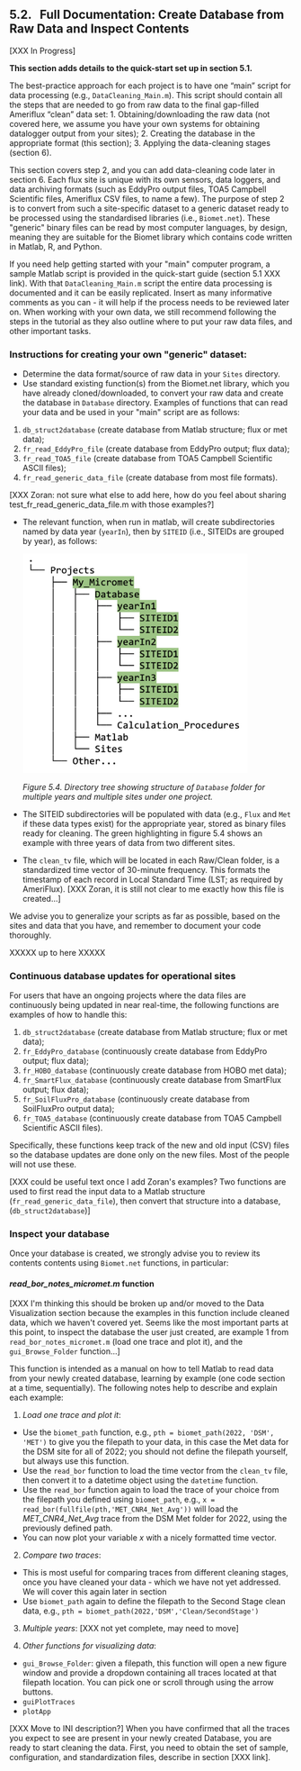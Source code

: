 ## 5.2. &nbsp; Full Documentation: Create Database from Raw Data and Inspect Contents

[XXX In Progress]

**This section adds details to the quick-start set up in section 5.1.** 

The best-practice approach for each project is to have one “main” script for data processing (e.g., `DataCleaning_Main.m`). This script should contain all the steps that are needed to go from raw data to the final gap-filled Ameriflux “clean” data set:
    1. Obtaining/downloading the raw data (not covered here, we assume you have your own systems for obtaining datalogger output from your sites); 
    2. Creating the database in the appropriate format (this section);
    3. Applying the data-cleaning stages (section 6).

This section covers step 2, and you can add data-cleaning code later in section 6. Each flux site is unique with its own sensors, data loggers, and data archiving formats (such as EddyPro output files, TOA5 Campbell Scientific files, Ameriflux CSV files, to name a few). The purpose of step 2 is to convert from such a site-specific dataset to a generic dataset ready to be processed using the standardised libraries (i.e., `Biomet.net`). These "generic" binary files can be read by most computer languages, by design, meaning they are suitable for the Biomet library which contains code written in Matlab, R, and Python. 

If you need help getting started with your "main" computer program, a sample Matlab script is provided in the quick-start guide (section 5.1 XXX link). With that `DataCleaning_Main.m` script the entire data processing is documented and it can be easily replicated. Insert as many informative comments as you can - it will help if the process needs to be reviewed later on. When working with your own data, we still recommend following the steps in the tutorial as they also outline where to put your raw data files, and other important tasks.

### Instructions for creating your own "generic" dataset:
* Determine the data format/source of raw data in your `Sites` directory. 
* Use standard existing function(s) from the Biomet.net library, which you have already cloned/downloaded, to convert your raw data and create the database in `Database` directory. Examples of functions that can read your data and be used in your "main" script are as follows:
1. `db_struct2database` (create database from Matlab structure; flux or met data);
2. `fr_read_EddyPro_file` (create database from EddyPro output; flux data);
3. `fr_read_TOA5_file` (create database from TOA5 Campbell Scientific ASCII files);
4. `fr_read_generic_data_file` (create database from most file formats).

[XXX Zoran: not sure what else to add here, how do you feel about sharing test_fr_read_generic_data_file.m with those examples?]

* The relevant function, when run in matlab, will create subdirectories named by data year (`yearIn`), then by `SITEID` (i.e., SITEIDs are grouped by year), as follows:
    
    <img src="images/directory_trees/DirectoryTree5.jpg" alt="DirectoryTree:DatabaseDirectory&Subdirectories" width="400"/>

    *Figure 5.4. Directory tree showing structure of `Database` folder for multiple years and multiple sites under one project.* 

 * The SITEID subdirectories will be populated with data (e.g., `Flux` and `Met` if these data types exist) for the appropriate year, stored as binary files ready for cleaning. The green highlighting in figure 5.4 shows an example with three years of data from two different sites.

* The `clean_tv` file, which will be located in each Raw/Clean folder, is a standardized time vector of 30-minute frequency. This formats the timestamp of each record in Local Standard Time (LST; as required by AmeriFlux). [XXX Zoran, it is still not clear to me exactly how this file is created...]

<!-- Depending on the sites and data, ideally you will add this code snippet that creates your database to your "one Matlab script does it all" program (e.g., `DataCleaning_Main.m`).  -->
We advise you to generalize your scripts as far as possible, based on the sites and data that you have, and remember to document your code thoroughly. 

XXXXX up to here XXXXX

### Continuous database updates for operational sites
For users that have an ongoing projects where the data files are continuously being updated in near real-time, the following functions are examples of how to handle this:
1. `db_struct2database` (create database from Matlab structure; flux or met data);
2. `fr_EddyPro_database` (continuously create database from EddyPro output; flux data);
3. `fr_HOBO_database` (continuously create database from HOBO met data);
4. `fr_SmartFlux_database` (continuously create database from SmartFlux output; flux data);
5. `fr_SoilFluxPro_database` (continuously create database from SoilFluxPro output data);
6. `fr_TOA5_database` (continuously create database from TOA5 Campbell Scientific ASCII files).

Specifically, these functions keep track of the new and old input (CSV) files so the database updates are done only on the new files. Most of the people will not use these.

[XXX could be useful text once I add Zoran's examples? Two functions are used to first read the input data to a Matlab structure (`fr_read_generic_data_file`), then convert that structure into a database, (`db_struct2database`)]


### Inspect your database 
Once your database is created, we strongly advise you to review its contents contents using `Biomet.net` functions, in particular:

#### *read_bor_notes_micromet.m* function

[XXX I'm thinking this should be broken up and/or moved to the Data Visualization section because the examples in this function include cleaned data, which we haven't covered yet. Seems like the most important parts at this point, to inspect the database the user just created, are example 1 from `read_bor_notes_micromet.m` (load one trace and plot it), and the `gui_Browse_Folder` function...]

This function is intended as a manual on how to tell Matlab to read data from your newly created database, learning by example (one code section at a time, sequentially). The following notes help to describe and explain each example:

1. *Load one trace and plot it*: 
* Use the `biomet_path` function, e.g., `pth = biomet_path(2022, 'DSM', 'MET')` to give you the filepath to your data, in this case the Met data for the DSM site for all of 2022; you should not define the filepath yourself, but always use this function. 
* Use the `read_bor` function to load the time vector from the `clean_tv` file, then convert it to a datetime object using the `datetime` function.
* Use the `read_bor` function again to load the trace of your choice from the filepath you defined using `biomet_path`, e.g., `x = read_bor(fullfile(pth,'MET_CNR4_Net_Avg'))` will load the *MET_CNR4_Net_Avg* trace from the DSM Met folder for 2022, using the previously defined path.
* You can now plot your variable *x* with a nicely formatted time vector. 

2. *Compare two traces*:
* This is most useful for comparing traces from different cleaning stages, once you have cleaned your data - which we have not yet addressed. We will cover this again later in section 
* Use `biomet_path` again to define the filepath to the Second Stage clean data, e.g., `pth = biomet_path(2022,'DSM','Clean/SecondStage')` 

3. *Multiple years*: [XXX not yet complete, may need to move]

4. *Other functions for visualizing data*:
* `gui_Browse_Folder`: given a filepath, this function will open a new figure window and provide a dropdown containing all traces located at that filepath location. You can pick one or scroll through using the arrow buttons.
* `guiPlotTraces`
* `plotApp`

[XXX Move to INI description?]
When you have confirmed that all the traces you expect to see are present in your newly created Database, you are ready to start cleaning the data. First, you need to obtain the set of sample, configuration, and standardization files, describe in section [XXX link].
